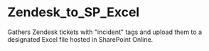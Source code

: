 # Zendesk_to_SP_Excel
Gathers Zendesk tickets with "incident" tags and upload them to a designated Excel file hosted in SharePoint Online.
